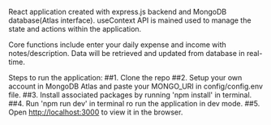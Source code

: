 React application created with express.js backend and MongoDB database(Atlas interface). useContext API is mained used to manage the state and actions within the application.

Core functions include enter your daily expense and income with notes/description. Data will be retrieved and updated from database in real-time.

Steps to run the application:
##1. Clone the repo
##2. Setup your own account in MongoDB Atlas and paste your MONGO_URI in config/config.env file.
##3. Install associated packages by running 'npm install' in terminal.
##4. Run 'npm run dev' in terminal ro run the application in dev mode.
##5. Open [http://localhost:3000](http://localhost:3000) to view it in the browser.
